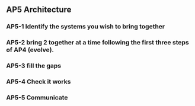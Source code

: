 ## AP5 Architecture

### AP5-1 Identify the systems you wish to bring together

### AP5-2 bring 2 together at a time following the first three steps of AP4 (evolve).

### AP5-3 fill the gaps

### AP5-4 Check it works

### AP5-5 Communicate


<!--## Evolutionary Search - similar to AP4...

#### AP5-1 Identify ‘genes’ on other ‘species’ that are closely related to your artefact using ‘comparative biology’

![Step 08](/Agile/img/Methodology/08.PNG)

#### AP5-2 Having mapped the stages then we can then work out the evolution of the artefact

![Step 09](/Agile/img/Methodology/09.PNG)

#### AP5-3 Having mapped the stages then we can then work out the evolution of the artefact
![Step 10](/Agile/img/Methodology/09.PNG) -->
